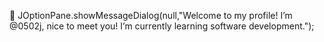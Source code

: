 🌸 JOptionPane.showMessageDialog(null,"Welcome to my profile! I’m @0502j, nice to meet you! I’m currently learning software development.");
